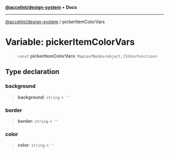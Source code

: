 [**@accelint/design-system**](../README.md) • **Docs**

***

[@accelint/design-system](../README.md) / pickerItemColorVars

# Variable: pickerItemColorVars

> `const` **pickerItemColorVars**: `MapLeafNodes`\<`object`, `CSSVarFunction`\>

## Type declaration

### background

> **background**: `string` = `''`

### border

> **border**: `string` = `''`

### color

> **color**: `string` = `''`

